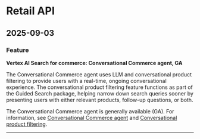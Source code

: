 # Retail API

## 2025-09-03

### Feature

**Vertex AI Search for commerce: Conversational Commerce agent, GA**

The Conversational Commerce agent uses LLM and conversational product filtering to provide users with a real-time, ongoing conversational experience. The conversational product filtering feature functions as part of the Guided Search package, helping narrow down search queries sooner by presenting users with either relevant products, follow-up questions, or both.

The Conversational Commerce agent is generally available (GA). For information, see [Conversational Commerce agent](https://cloud.google.com/retail/docs/conversational-search) and [Conversational product filtering](https://cloud.google.com/retail/docs/conversational-filtering).

---
